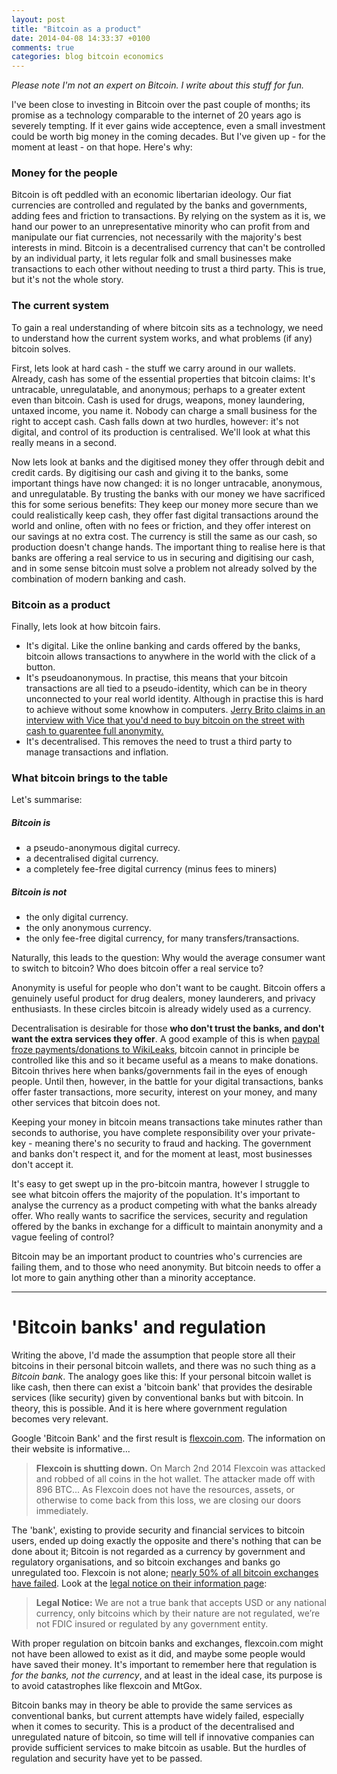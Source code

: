 ```yaml
---
layout: post
title: "Bitcoin as a product"
date: 2014-04-08 14:33:37 +0100
comments: true
categories: blog bitcoin economics
---
```


*Please note I'm not an expert on Bitcoin. I write about this stuff for fun.*

I've been close to investing in Bitcoin over the past couple of months; its promise as a technology comparable to the internet of 20 years ago is severely tempting. If it ever gains wide acceptence, even a small investment could be worth big money in the coming decades. But I've given up - for the moment at least - on that hope. Here's why:

### Money for the people

Bitcoin is oft peddled with an economic libertarian ideology. Our fiat currencies are controlled and regulated by the banks and governments, adding fees and friction to transactions. By relying on the system as it is, we hand our power to an unrepresentative minority who can profit from and manipulate our fiat currencies, not necessarily with the majority's best interests in mind. Bitcoin is a decentralised currency that can't be controlled by an individual party, it lets regular folk and small businesses make transactions to each other without needing to trust a third party. This is true, but it's not the whole story.

### The current system

To gain a real understanding of where bitcoin sits as a technology, we need to understand how the current system works, and what problems (if any) bitcoin solves.

First, lets look at hard cash - the stuff we carry around in our wallets. Already, cash has some of the essential properties that bitcoin claims: It's untracable, unregulatable, and anonymous; perhaps to a greater extent even than bitcoin. Cash is used for drugs, weapons, money laundering, untaxed income, you name it. Nobody can charge a small business for the right to accept cash. Cash falls down at two hurdles, however: it's not digital, and control of its production is centralised. We'll look at what this really means in a second.

Now lets look at banks and the digitised money they offer through debit and credit cards. By digitising our cash and giving it to the banks, some important things have now changed: it is no longer untracable, anonymous, and unregulatable. By trusting the banks with our money we have sacrificed this for some serious benefits: They keep our money more secure than we could realistically keep cash, they offer fast digital transactions around the world and online, often with no fees or friction, and they offer interest on our savings at no extra cost. The currency is still the same as our cash, so production doesn't change hands. The important thing to realise here is that banks are offering a real service to us in securing and digitising our cash, and in some sense bitcoin must solve a problem not already solved by the combination of modern banking and cash.
<!-- more -->
### Bitcoin as a product

Finally, lets look at how bitcoin fairs.

 - It's digital. Like the online banking and cards offered by the banks, bitcoin allows transactions to anywhere in the world with the click of a button. 
 - It's pseudoanonymous. In practise, this means that your bitcoin transactions are all tied to a pseudo-identity, which can be in theory unconnected to your real world identity. Although in practise this is hard to achieve without some knowhow in computers. [Jerry Brito claims in an interview with Vice that you'd need to buy bitcoin on the street with cash to guarentee full anonymity.](https://www.youtube.com/watch?v=SNssKmeXrGs)
 - It's decentralised. This removes the need to trust a third party to manage transactions and inflation.

### What bitcoin brings to the table

Let's summarise:

##### Bitcoin is

- a pseudo-anonymous digital currecy.
- a decentralised digital currency.
- a completely fee-free digital currency (minus fees to miners)


##### Bitcoin is not

 - the only digital currency.
 - the only anonymous currency.
 - the only fee-free digital currency, for many transfers/transactions.

Naturally, this leads to the question: Why would the average consumer want to switch to bitcoin? Who does bitcoin offer a real service to?

Anonymity is useful for people who don't want to be caught. Bitcoin offers a genuinely useful product for drug dealers, money launderers, and privacy enthusiasts. In these circles bitcoin is already widely used as a currency.

Decentralisation is desirable for those **who don't trust the banks, and don't want the extra services they offer**. A good example of this is when [paypal froze payments/donations to WikiLeaks](http://www.wired.com/2010/12/paypal-wikileaks/), bitcoin cannot in principle be controlled like this and so it became useful as a means to make donations. Bitcoin thrives here when banks/governments fail in the eyes of enough people. Until then, however, in the battle for your digital transactions, banks offer faster transactions, more security, interest on your money, and many other services that bitcoin does not.

Keeping your money in bitcoin means transactions take minutes rather than seconds to authorise, you have complete responsibility over your private-key - meaning there's no security to fraud and hacking. The government and banks don't respect it, and for the moment at least, most businesses don't accept it.

It's easy to get swept up in the pro-bitcoin mantra, however I struggle to see what bitcoin offers the majority of the population. It's important to analyse the currency as a product competing with what the banks already offer. Who really wants to sacrifice the services, security and regulation offered by the banks in exchange for a difficult to maintain anonymity and a vague feeling of control?

Bitcoin may be an important product to countries who's currencies are failing them, and to those who need anonymity. But bitcoin needs to offer a lot more to gain anything other than a minority acceptance.


----------------------------------------

'Bitcoin banks' and regulation
==============================

Writing the above, I'd made the assumption that people store all their bitcoins in their personal bitcoin wallets, and there was no such thing as a *Bitcoin bank*. The analogy goes like this: If your personal bitcoin wallet is like cash, then there can exist a 'bitcoin bank' that provides the desirable services (like security) given by conventional banks but with bitcoin. In theory, this is possible. And it is here where government regulation becomes very relevant.

Google 'Bitcoin Bank' and the first result is [flexcoin.com](http://flexcoin.com). The information on their website is informative...

 > **Flexcoin is shutting down.** On March 2nd 2014 Flexcoin was attacked and robbed of all coins in the hot wallet. The attacker made off with 896 BTC... As Flexcoin does not have the resources, assets, or otherwise to come back from this loss, we are closing our doors immediately.

The 'bank', existing to provide security and financial services to bitcoin users, ended up doing exactly the opposite and there's nothing that can be done about it; Bitcoin is not regarded as a currency by government and regulatory organisations, and so bitcoin exchanges and banks go unregulated too. Flexcoin is not alone; [nearly 50% of all bitcoin exchanges have failed](http://lyle.smu.edu/~tylerm/fc13.pdf). Look at the [legal notice on their information page](http://www.flexcoin.com/41.html):

 > **Legal Notice:** We are not a true bank that accepts USD or any national currency, only bitcoins which by their nature are not regulated, we’re not FDIC insured or regulated by any government entity.

With proper regulation on bitcoin banks and exchanges, flexcoin.com might not have been allowed to exist as it did, and maybe some people would have saved their money. It's important to remember here that regulation is *for the banks, not the currency*, and at least in the ideal case, its purpose is to avoid catastrophes like flexcoin and MtGox.

Bitcoin banks may in theory be able to provide the same services as conventional banks, but current attempts have widely failed, especially when it comes to security. This is a product of the decentralised and unregulated nature of bitcoin, so time will tell if innovative companies can provide sufficient services to make bitcoin as usable. But the hurdles of regulation and security have yet to be passed.
